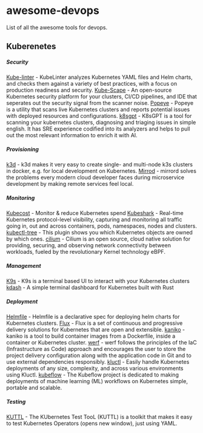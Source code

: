 # awesome-devops
List of all the awesome tools for devops.

## Kuberenetes
##### Security
[Kube-linter](https://github.com/stackrox/kube-linter) - KubeLinter analyzes Kubernetes YAML files and Helm charts, and checks them against a variety of best practices, with a focus on production readiness and security.
[Kube-Scape](https://github.com/kubescape/kubescape) - An open-source Kubernetes security platform for your clusters, CI/CD pipelines, and IDE that seperates out the security signal from the scanner noise.
[Popeye](https://popeyecli.io/) - Popeye is a utility that scans live Kubernetes clusters and reports potential issues with deployed resources and configurations.
[k8sgpt](https://k8sgpt.ai/) - K8sGPT is a tool for scanning your kubernetes clusters, diagnosing and triaging issues in simple english. It has SRE experience codified into its analyzers and helps to pull out the most relevant information to enrich it with AI.


##### Provisioning
[k3d](https://k3d.io/v5.7.1/) - k3d makes it very easy to create single- and multi-node k3s clusters in docker, e.g. for local development on Kubernetes.
[Mirrod](https://mirrord.dev/) - mirrord solves the problems every modern cloud developer faces during microservice development by making remote services feel local.

##### Monitoring
[Kubecost](https://www.kubecost.com/) - Monitor & reduce Kubernetes spend
[Kubeshark](https://www.kubeshark.co/) - Real-time Kubernetes protocol-level visibility, capturing and monitoring all traffic going in, out and across containers, pods, namespaces, nodes and clusters.
[kubectl-tree](https://ahmet.im/blog/kubectl-tree/) - This plugin shows you which Kubernetes objects are owned by which ones.
[cilium](https://cilium.io/) - Cilium is an open source, cloud native solution for providing, securing, and observing network connectivity between workloads, fueled by the revolutionary Kernel technology eBPF.

##### Management
[K9s](https://k9scli.io/)  - K9s is a terminal based UI to interact with your Kubernetes clusters
[kdash](https://github.com/kdash-rs/kdash) - A simple terminal dashboard for Kubernetes built with Rust

##### Deployment
[Helmfile](https://helmfile.readthedocs.io/en/latest/) - Helmfile is a declarative spec for deploying helm charts for Kubernetes clusters.
[Flux](https://fluxcd.io/) - Flux is a set of continuous and progressive delivery solutions for Kubernetes that are open and extensible.
[kaniko](https://github.com/GoogleContainerTools/kaniko) - kaniko is a tool to build container images from a Dockerfile, inside a container or Kubernetes cluster.
[werf](https://werf.io/) - werf follows the principles of the IaC (Infrastructure as Code) approach and encourages the user to store the project delivery configuration along with the application code in Git and to use external dependencies responsibly.
[kluctl](https://kluctl.io/) - Easily handle Kubernetes deployments of any size, complexity, and across various environments using Kluctl.
[kubeflow](https://www.kubeflow.org/) - The Kubeflow project is dedicated to making deployments of machine learning (ML) workflows on Kubernetes simple, portable and scalable.


##### Testing
[KUTTL](https://kuttl.dev/) - The KUbernetes Test TooL (KUTTL) is a toolkit that makes it easy to test Kubernetes Operators (opens new window), just using YAML.


